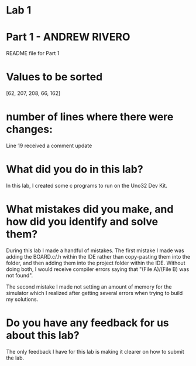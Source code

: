 # Lab 1

# Part 1 - ANDREW RIVERO

README file for Part 1

# Values to be sorted

[62, 207, 208, 66, 162]

# number of lines where there were changes:

Line 19 received a comment update

# What did you do in this lab?

In this lab, I created some c programs to run on the Uno32 Dev Kit.

# What mistakes did you make, and how did you identify and solve them?

During this lab I made a handful of mistakes. The first mistake I made was adding the BOARD.c/.h within the IDE rather than copy-pasting them into the folder, and then adding them into the project folder within the IDE. Without doing both, I would receive compiler errors saying that 
"(File A)/(File B) was not found". 

The second mistake I made not setting an amount of memory for the simulator which I realized after getting several errors when trying to build my solutions. 

# Do you have any feedback for us about this lab?
The only feedback I have for this lab is making it clearer on how to submit the lab. 
